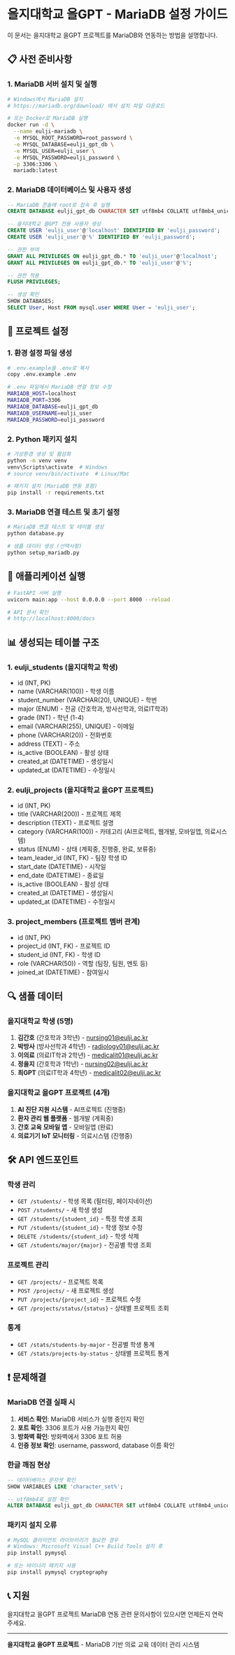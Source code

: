 # 을지대학교 을GPT - MariaDB 설정 가이드

이 문서는 을지대학교 을GPT 프로젝트를 MariaDB와 연동하는 방법을 설명합니다.

## 📋 사전 준비사항

### 1. MariaDB 서버 설치 및 실행
```bash
# Windows에서 MariaDB 설치
# https://mariadb.org/download/ 에서 설치 파일 다운로드

# 또는 Docker로 MariaDB 실행
docker run -d \
  --name eulji-mariadb \
  -e MYSQL_ROOT_PASSWORD=root_password \
  -e MYSQL_DATABASE=eulji_gpt_db \
  -e MYSQL_USER=eulji_user \
  -e MYSQL_PASSWORD=eulji_password \
  -p 3306:3306 \
  mariadb:latest
```

### 2. MariaDB 데이터베이스 및 사용자 생성
```sql
-- MariaDB 콘솔에 root로 접속 후 실행
CREATE DATABASE eulji_gpt_db CHARACTER SET utf8mb4 COLLATE utf8mb4_unicode_ci;

-- 을지대학교 을GPT 전용 사용자 생성
CREATE USER 'eulji_user'@'localhost' IDENTIFIED BY 'eulji_password';
CREATE USER 'eulji_user'@'%' IDENTIFIED BY 'eulji_password';

-- 권한 부여
GRANT ALL PRIVILEGES ON eulji_gpt_db.* TO 'eulji_user'@'localhost';
GRANT ALL PRIVILEGES ON eulji_gpt_db.* TO 'eulji_user'@'%';

-- 권한 적용
FLUSH PRIVILEGES;

-- 생성 확인
SHOW DATABASES;
SELECT User, Host FROM mysql.user WHERE User = 'eulji_user';
```

## 🔧 프로젝트 설정

### 1. 환경 설정 파일 생성
```bash
# .env.example을 .env로 복사
copy .env.example .env

# .env 파일에서 MariaDB 연결 정보 수정
MARIADB_HOST=localhost
MARIADB_PORT=3306
MARIADB_DATABASE=eulji_gpt_db
MARIADB_USERNAME=eulji_user
MARIADB_PASSWORD=eulji_password
```

### 2. Python 패키지 설치
```bash
# 가상환경 생성 및 활성화
python -m venv venv
venv\Scripts\activate  # Windows
# source venv/bin/activate  # Linux/Mac

# 패키지 설치 (MariaDB 연동 포함)
pip install -r requirements.txt
```

### 3. MariaDB 연결 테스트 및 초기 설정
```bash
# MariaDB 연결 테스트 및 테이블 생성
python database.py

# 샘플 데이터 생성 (선택사항)
python setup_mariadb.py
```

## 🚀 애플리케이션 실행

```bash
# FastAPI 서버 실행
uvicorn main:app --host 0.0.0.0 --port 8000 --reload

# API 문서 확인
# http://localhost:8000/docs
```

## 📊 생성되는 테이블 구조

### 1. eulji_students (을지대학교 학생)
- id (INT, PK)
- name (VARCHAR(100)) - 학생 이름
- student_number (VARCHAR(20), UNIQUE) - 학번
- major (ENUM) - 전공 (간호학과, 방사선학과, 의료IT학과)
- grade (INT) - 학년 (1-4)
- email (VARCHAR(255), UNIQUE) - 이메일
- phone (VARCHAR(20)) - 전화번호
- address (TEXT) - 주소
- is_active (BOOLEAN) - 활성 상태
- created_at (DATETIME) - 생성일시
- updated_at (DATETIME) - 수정일시

### 2. eulji_projects (을지대학교 을GPT 프로젝트)
- id (INT, PK)
- title (VARCHAR(200)) - 프로젝트 제목
- description (TEXT) - 프로젝트 설명
- category (VARCHAR(100)) - 카테고리 (AI프로젝트, 웹개발, 모바일앱, 의료시스템)
- status (ENUM) - 상태 (계획중, 진행중, 완료, 보류중)
- team_leader_id (INT, FK) - 팀장 학생 ID
- start_date (DATETIME) - 시작일
- end_date (DATETIME) - 종료일
- is_active (BOOLEAN) - 활성 상태
- created_at (DATETIME) - 생성일시
- updated_at (DATETIME) - 수정일시

### 3. project_members (프로젝트 멤버 관계)
- id (INT, PK)
- project_id (INT, FK) - 프로젝트 ID
- student_id (INT, FK) - 학생 ID
- role (VARCHAR(50)) - 역할 (팀장, 팀원, 멘토 등)
- joined_at (DATETIME) - 참여일시

## 🔍 샘플 데이터

### 을지대학교 학생 (5명)
1. **김간호** (간호학과 3학년) - nursing01@eulji.ac.kr
2. **박방사** (방사선학과 4학년) - radiology01@eulji.ac.kr
3. **이의료** (의료IT학과 2학년) - medicalit01@eulji.ac.kr
4. **정을지** (간호학과 1학년) - nursing02@eulji.ac.kr
5. **최GPT** (의료IT학과 4학년) - medicalit02@eulji.ac.kr

### 을지대학교 을GPT 프로젝트 (4개)
1. **AI 진단 지원 시스템** - AI프로젝트 (진행중)
2. **환자 관리 웹 플랫폼** - 웹개발 (계획중)
3. **간호 교육 모바일 앱** - 모바일앱 (완료)
4. **의료기기 IoT 모니터링** - 의료시스템 (진행중)

## 🛠️ API 엔드포인트

### 학생 관리
- `GET /students/` - 학생 목록 (필터링, 페이지네이션)
- `POST /students/` - 새 학생 생성
- `GET /students/{student_id}` - 특정 학생 조회
- `PUT /students/{student_id}` - 학생 정보 수정
- `DELETE /students/{student_id}` - 학생 삭제
- `GET /students/major/{major}` - 전공별 학생 조회

### 프로젝트 관리
- `GET /projects/` - 프로젝트 목록
- `POST /projects/` - 새 프로젝트 생성
- `PUT /projects/{project_id}` - 프로젝트 수정
- `GET /projects/status/{status}` - 상태별 프로젝트 조회

### 통계
- `GET /stats/students-by-major` - 전공별 학생 통계
- `GET /stats/projects-by-status` - 상태별 프로젝트 통계

## ❗ 문제해결

### MariaDB 연결 실패 시
1. **서비스 확인**: MariaDB 서비스가 실행 중인지 확인
2. **포트 확인**: 3306 포트가 사용 가능한지 확인
3. **방화벽 확인**: 방화벽에서 3306 포트 허용
4. **인증 정보 확인**: username, password, database 이름 확인

### 한글 깨짐 현상
```sql
-- 데이터베이스 문자셋 확인
SHOW VARIABLES LIKE 'character_set%';

-- utf8mb4로 설정 확인
ALTER DATABASE eulji_gpt_db CHARACTER SET utf8mb4 COLLATE utf8mb4_unicode_ci;
```

### 패키지 설치 오류
```bash
# MySQL 클라이언트 라이브러리가 필요한 경우
# Windows: Microsoft Visual C++ Build Tools 설치 후
pip install pymysql

# 또는 바이너리 패키지 사용
pip install pymysql cryptography
```

## 📞 지원

을지대학교 을GPT 프로젝트 MariaDB 연동 관련 문의사항이 있으시면 언제든지 연락 주세요.

---
**을지대학교 을GPT 프로젝트** - MariaDB 기반 의료 교육 데이터 관리 시스템
